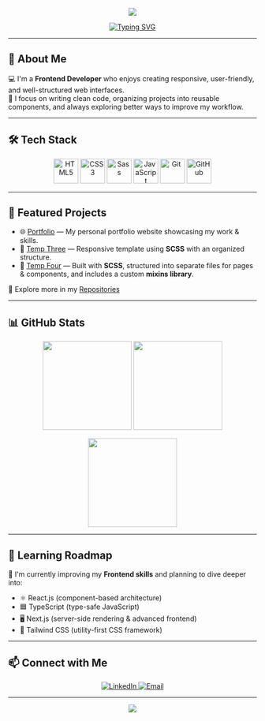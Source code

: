 <!-- Banner -->
<p align="center">
  <img src="https://capsule-render.vercel.app/api?type=waving&color=0:0f2027,100:2c5364&height=180&section=header&text=Mahmoud%20Awad&fontSize=40&fontColor=ffffff&animation=fadeIn&fontAlignY=35"/>
</p>

<!-- Typing Effect -->
<p align="center">
  <a href="https://github.com/eng-mahmoud-awad">
    <img src="https://readme-typing-svg.demolab.com?font=Fira+Code&pause=1000&color=2c98f0&center=true&vCenter=true&width=600&lines=Frontend+Developer;Building+Responsive+Websites;Using+SCSS+and+Reusable+Components;Always+Learning+and+Improving" alt="Typing SVG" />
  </a>
</p>

---

## 👋 About Me
💻 I'm a **Frontend Developer** who enjoys creating responsive, user-friendly, and well-structured web interfaces.  
🎯 I focus on writing clean code, organizing projects into reusable components, and always exploring better ways to improve my workflow.  

---

## 🛠️ Tech Stack
<p align="center">
  <img src="https://cdn.jsdelivr.net/gh/devicons/devicon/icons/html5/html5-original.svg" alt="HTML5" width="50" height="50"/>
  <img src="https://cdn.jsdelivr.net/gh/devicons/devicon/icons/css3/css3-original.svg" alt="CSS3" width="50" height="50"/>
  <img src="https://cdn.jsdelivr.net/gh/devicons/devicon/icons/sass/sass-original.svg" alt="Sass" width="50" height="50"/>
  <img src="https://cdn.jsdelivr.net/gh/devicons/devicon/icons/javascript/javascript-original.svg" alt="JavaScript" width="50" height="50"/>
  <img src="https://cdn.jsdelivr.net/gh/devicons/devicon/icons/git/git-original.svg" alt="Git" width="50" height="50"/>
  <img src="https://cdn.jsdelivr.net/gh/devicons/devicon/icons/github/github-original.svg" alt="GitHub" width="50" height="50"/>
</p>

---

## 📌 Featured Projects
- 🌐 [Portfolio](https://eng-mahmoud-awad.github.io/portfolio/) — My personal portfolio website showcasing my work & skills.  
- 🎨 [Temp Three](https://eng-mahmoud-awad.github.io/TempThree/) — Responsive template using **SCSS** with an organized structure.  
- 🎨 [Temp Four](https://eng-mahmoud-awad.github.io/tempFour/) — Built with **SCSS**, structured into separate files for pages & components, and includes a custom **mixins library**.  

📂 Explore more in my [Repositories](https://github.com/eng-mahmoud-awad?tab=repositories)

---

## 📊 GitHub Stats
<p align="center">
  <img src="https://github-readme-stats.vercel.app/api?username=eng-mahmoud-awad&show_icons=true&theme=tokyonight" height="180"/>
  <img src="https://github-readme-stats.vercel.app/api/top-langs/?username=eng-mahmoud-awad&layout=compact&theme=tokyonight" height="180"/>
</p>

<p align="center">
  <img src="https://github-readme-streak-stats.herokuapp.com/?user=eng-mahmoud-awad&theme=tokyonight" height="180"/>
</p>

---

## 🎯 Learning Roadmap
🚀 I'm currently improving my **Frontend skills** and planning to dive deeper into:  
- ⚛️ React.js (component-based architecture)  
- 🟦 TypeScript (type-safe JavaScript)  
- 🖥️ Next.js (server-side rendering & advanced frontend)  
- 🎨 Tailwind CSS (utility-first CSS framework)  

---

## 📫 Connect with Me
<p align="center">
  <a href="https://www.linkedin.com/in/eng-mahmoud-awad">
    <img src="https://img.shields.io/badge/LinkedIn-blue?logo=linkedin&logoColor=white&style=for-the-badge" alt="LinkedIn"/>
  </a>
  <a href="mailto:mahmoud.awad.mo1@gmail.com">
    <img src="https://img.shields.io/badge/Email-D14836?logo=gmail&logoColor=white&style=for-the-badge" alt="Email"/>
  </a>
</p>

---

<p align="center">
  <img src="https://capsule-render.vercel.app/api?type=waving&color=0:0f2027,100:2c5364&height=120&section=footer"/>
</p>
